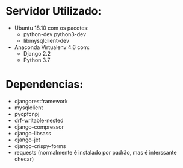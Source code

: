 # Servidor Utilizado:
- Ubuntu 18.10 com os pacotes:
    - python-dev python3-dev
    - libmysqlclient-dev
- Anaconda Virtualenv 4.6 com:
    - Django 2.2
    - Python 3.7

# Dependencias:
- djangorestframework
- mysqlclient
- pycpfcnpj
- drf-writable-nested
- django-compressor
- django-libsass
- django-jet
- django-crispy-forms
- requests (normalmente é instalado por padrão, mas é interssante checar)
